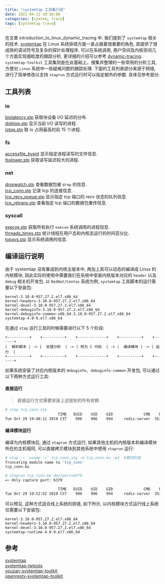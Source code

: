 ```yaml
---
title: "systemtap 工具集介绍"
date: 2022-04-13 20:50:00
categories: [system, trace]
tags: [systemtap trace]
---
```


在文章 introduction_to_linux_dynamic_tracing 中, 我们提到了 `systemtap` 相关的技术. [systemtap](https://sourceware.org/systemtap/) 在 Linux 系统排错方面一直占据着很重要的角色, 其提供了很成熟的调试符号及复杂的探针处理程序, 可以在系统调用, 用户空间及内核空间几个方面实现细粒度的跟踪分析, 更详细的介绍可以参考 [dynamic-tracing](https://openresty.org/posts/dynamic-tracing/). `systemtap-toolkit` 工具集则是在此基础上，搜集并整理的一些常用的分析工具, 方便对 `Linux` 系统中一些疑难问题的跟踪处理. 下面的工具列表部分来源于网络, 进行了简单修改以支持 `staprun` 方式运行时可以指定额外的参数. 具体见参考部分.


## 工具列表

### io

[biolatency.stp](https://github.com/arstercz/systemtap-toolkit/blob/main/doc/biolatency.md) 获取块设备 I/O 延迟的分布.  
[disktop.stp](https://github.com/arstercz/systemtap-toolkit/blob/main/doc/disktop.md) 显示当前 I/O 读写的进程.  
[iotop.stp](https://github.com/arstercz/systemtap-toolkit/blob/main/doc/iotop.md) 取 io 占用最高的前 15 个进程.  

### fs

[accessfile_bypid](https://github.com/arstercz/systemtap-toolkit/blob/main/doc/accessfile_bypid.md) 显示指定进程读写的文件信息.  
[fsslower.stp](https://github.com/arstercz/systemtap-toolkit/blob/main/doc/fsslower.md) 获取读写延迟较大的进程.  


### net

[dropwatch.stp](https://github.com/arstercz/systemtap-toolkit/blob/main/doc/dropwatch.md) 查看数据包被 `drop` 的信息.  
[tcp_conn.stp](https://github.com/arstercz/systemtap-toolkit/blob/main/doc/tcp_conn.md) 记录 tcp 的连接信息.  
[tcp_recv_queue.stp](https://github.com/arstercz/systemtap-toolkit/blob/main/doc/tcp_recv_queue.md) 显示指定 tcp 端口的 recv 状态的队列信息.  
[tcp_retrans.stp](https://github.com/arstercz/systemtap-toolkit/blob/main/doc/tcp_retrans.md) 查看指定 tcp 端口的数据包重传信息.  

### syscall

[execve.stp](https://github.com/arstercz/systemtap-toolkit/blob/main/doc/execve.md) 获取所有执行 `execve` 系统调用的进程信息.  
[threads_times.stp](https://github.com/arstercz/systemtap-toolkit/blob/main/doc/threads_times.md) 统计线程在用户态和内核态运行的时间百分比.  
[topsys.stp](https://github.com/arstercz/systemtap-toolkit/blob/main/doc/topsys.md) 显示系统调用的信息.  

## 编译运行说明

由于 systemtap 没有集成到内核主版本中, 再加上其可以动态的编译成 Linux 的内核模块, 因此实际的使用中需要我们在系统中安装内核版本对应的 `header` 以及 `debug` 相关的开发包. 以 `RedHat/Centos` 系统为例, `systemtap` 工具脚本的运行需要以下安装包:
```
kernel-3.10.0-957.27.2.el7.x86_64
kernel-headers-3.10.0-957.27.2.el7.x86_64
kernel-devel-3.10.0-957.27.2.el7.x86_64
kernel-debuginfo-3.10.0-957.27.2.el7.x86_64
kernel-debuginfo-common-x86_64-3.10.0-957.27.2.el7.x86_64
systemtap-4.0-9.el7.x86_64
```

在通过 `stap` 运行工具的时候需要进行以下 5 个阶段:
```
+----------+    +----------+    +-------------+    +----------+    +------+
|  解析脚本 | -> |  处理分析  | -> | 转为 C 代码  | -> |  编译模块 | -> | 运行  |
+----------+    +----------+    +-------------+    +----------+    +------+
```


如果系统安装了对应内核版本的 `debuginfo, debuginfo-common` 开发包, 可以通过以下两种方式运行工具:

#### 直接运行

> 直接运行方式需要安装上述提到的所有依赖.

```bash
# stap tcp_conn.stp
                        TIME   EUID    UID    GID              CMD    PID   PORT                            IP_SOURCE
Tue Oct 29 19:48:11 2019 CST    996    996    994     redis-server  35307   6379                            10.1.1.19
```
#### 编译模块运行

编译为内核模块后, 通过 `staprun` 方式运行, 如果其他主机的内核版本和编译模块所在的主机相同, 可以直接拷贝模块到其他系统中使用 `staprun` 运行:
```bash
# stap -r `uname -r` tcp_conn.stp -m tcp_conn.ko -p4  #第四阶段
Truncating module name to 'tcp_conn'
tcp_conn.ko

# staprun tcp_conn.ko destport=6379
=> Only capture port: 6379

                        TIME   EUID    UID    GID              CMD    PID   PORT                            IP_SOURCE
Tue Oct 29 19:52:52 2019 CST    996    996    994     redis-server  35307   6379                            10.1.1.19
```

可以预见, 这种方式适合线上系统的排错, 如下所示, 以内核模块方式运行线上系统仅需要以下安装包:
```
kernel-3.10.0-957.27.2.el7.x86_64
kernel-headers-3.10.0-957.27.2.el7.x86_64
kernel-devel-3.10.0-957.27.2.el7.x86_64
systemtap-runtime-4.0-9.el7.x86_64
```

## 参考

[systemtap](https://sourceware.org/systemtap/)  
[systemtap-lwtools](https://github.com/brendangregg/systemtap-lwtools)  
[youzan-systemtap-toolkit](https://github.com/youzan/systemtap-toolkit/)  
[openresty-systemtap-toolkit](https://github.com/openresty/openresty-systemtap-toolkit)  

